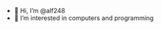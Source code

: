 - 👋 Hi, I’m @alf248
- 👀 I’m interested in computers and programming


<!---
- 📫 How to reach me ...

alf248/alf248 is a ✨ special ✨ repository because its `README.md` (this file) appears on your GitHub profile.
You can click the Preview link to take a look at your changes.
--->
